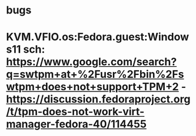 # bugs
# KVM.VFIO.os:Fedora.guest:Windows11 sch: https://www.google.com/search?q=swtpm+at+%2Fusr%2Fbin%2Fswtpm+does+not+support+TPM+2 - https://discussion.fedoraproject.org/t/tpm-does-not-work-virt-manager-fedora-40/114455
